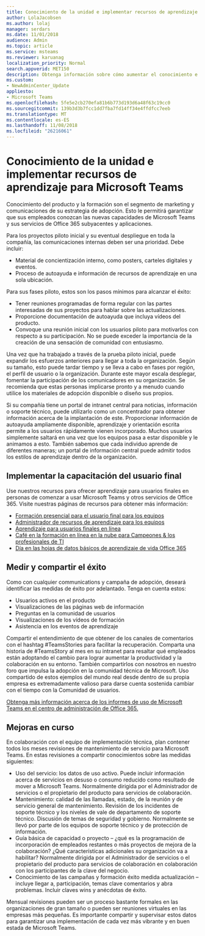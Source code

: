 ```yaml
---
title: Conocimiento de la unidad e implementar recursos de aprendizaje para Microsoft Teams
author: LolaJacobsen
ms.author: lolaj
manager: serdars
ms.date: 11/01/2018
audience: Admin
ms.topic: article
ms.service: msteams
ms.reviewer: karuanag
localization_priority: Normal
search.appverid: MET150
description: Obtenga información sobre cómo aumentar el conocimiento e implementar un programa de aprendizaje para la adopción de Microsoft Teams.
ms.custom:
- NewAdminCenter_Update
appliesto:
- Microsoft Teams
ms.openlocfilehash: 5fe5e2cb270efa81b6b773d193d6a48f63c19cc0
ms.sourcegitcommit: 139b3d3b7fcc1dd7fba7fd14ff34e4ffdfcc7eeb
ms.translationtype: MT
ms.contentlocale: es-ES
ms.lasthandoff: 11/08/2018
ms.locfileid: "26216061"
---
```

# <a name="drive-awareness-and-implement-training-for-microsoft-teams"></a>Conocimiento de la unidad e implementar recursos de aprendizaje para Microsoft Teams

Conocimiento del producto y la formación son el segmento de marketing y comunicaciones de su estrategia de adopción. Esto le permitirá garantizar que sus empleados conozcan las nuevas capacidades de Microsoft Teams y sus servicios de Office 365 subyacentes y aplicaciones.
   
Para los proyectos piloto inicial y su eventual despliegue en toda la compañía, las comunicaciones internas deben ser una prioridad. Debe incluir:

- Material de concientización interno, como posters, carteles digitales y eventos.
- Proceso de autoayuda e información de recursos de aprendizaje en una sola ubicación.

Para sus fases piloto, estos son los pasos mínimos para alcanzar el éxito:

- Tener reuniones programadas de forma regular con las partes interesadas de sus proyectos para hablar sobre las actualizaciones.
- Proporcione documentación de autoayuda que incluya vídeos del producto.
- Convoque una reunión inicial con los usuarios piloto para motivarlos con respecto a su participación. No se puede exceder la importancia de la creación de una sensación de comunidad con entusiasmo.

Una vez que ha trabajado a través de la prueba piloto inicial, puede expandir los esfuerzos anteriores para llegar a toda la organización. Según su tamaño, esto puede tardar tiempo y se lleva a cabo en fases por región, el perfil de usuario o la organización. Durante este mayor escala desplegar, fomentar la participación de los comunicadores en su organización. Se recomienda que estas personas implicarse pronto y a menudo cuando utilice los materiales de adopción disponible o diseño sus propios.

Si su compañía tiene un portal de intranet central para noticias, información o soporte técnico, puede utilizarlo como un concentrador para obtener información acerca de la implantación de este. Proporcionar información de autoayuda ampliamente disponible, aprendizaje y orientación escrita permite a los usuarios rápidamente vienen incorporado. Muchos usuarios simplemente saltará en una vez que los equipos pasa a estar disponible y le animamos a esto. También sabemos que cada individuo aprende de diferentes maneras; un portal de información central puede admitir todos los estilos de aprendizaje dentro de la organización.

## <a name="implement-end-user-training"></a>Implementar la capacitación del usuario final

Use nuestros recursos para ofrecer aprendizaje para usuarios finales en personas de comenzar a usar Microsoft Teams y otros servicios de Office 365. Visite nuestras páginas de recursos para obtener más información:

- [Formación presencial para el usuario final para los equipos](instructor-led-training-teams-landing-page.md)
- [Administrador de recursos de aprendizaje para los equipos](itadmin-readiness.md)
- [Aprendizaje para usuarios finales en línea](enduser-training.md)
- [Café en la formación en línea en la nube para Campeones & los profesionales de TI](https://aka.ms/CoffeeintheCloud) 
- [Día en las hojas de datos básicos de aprendizaje de vida Office 365](https://aka.ms/O365AdoptionTools)

## <a name="measure-and-share-success"></a>Medir y compartir el éxito

Como con cualquier communications y campaña de adopción, deseará identificar las medidas de éxito por adelantado. Tenga en cuenta estos:

- Usuarios activos en el producto
- Visualizaciones de las páginas web de información
- Preguntas en la comunidad de usuarios
- Visualizaciones de los vídeos de formación
- Asistencia en los eventos de aprendizaje

Compartir el entendimiento de que obtener de los canales de comentarios con el hashtag #TeamsStories para facilitar la recuperación. Comparta una historia de #TeamsStory al mes en su intranet para resaltar qué empleados están adoptando el cambio para lograr aumentar la productividad y la colaboración en su entorno. También compartirlos con nosotros en nuestro foro que impulsa la adopción en la comunidad técnica de Microsoft. Uso compartido de estos ejemplos del mundo real desde dentro de su propia empresa es extremadamente valioso para darse cuenta sostenida cambiar con el tiempo con la Comunidad de usuarios.

[Obtenga más información acerca de los informes de uso de Microsoft Teams en el centro de administración de Office 365.](teams-activity-reports.md)

## <a name="ongoing-improvements"></a>Mejoras en curso

En colaboración con el equipo de implementación técnica, plan contener todos los meses revisiones de mantenimiento de servicio para Microsoft Teams. En estas revisiones a compartir conocimientos sobre las medidas siguientes:

- Uso del servicio: los datos de uso activo. Puede incluir información acerca de servicios en desuso o consumo reducido como resultado de mover a Microsoft Teams.  Normalmente dirigida por el Administrador de servicios o el propietario del producto para servicios de colaboración.
- Mantenimiento: calidad de las llamadas, estado, de la reunión y de servicio general de mantenimiento. Revisión de los incidentes de soporte técnico y los niveles de vale de departamento de soporte técnico. Discusión de temas de seguridad y gobierno. Normalmente se llevó por parte de los equipos de soporte técnico y de protección de información. 
- Guía básica de capacidad o proyecto – ¿qué es la programación de incorporación de empleados restantes o más proyectos de mejora de la colaboración? ¿Qué características adicionales su organización va a habilitar? Normalmente dirigida por el Administrador de servicios o el propietario del producto para servicios de colaboración en colaboración con los participantes de la clave del negocio. 
- Conocimiento de las campañas y formación éxito medida actualización – incluye llegar a, participación, temas clave comentarios y abra problemas. Incluir claves wins y anécdotas de éxito.
 
Mensual revisiones pueden ser un proceso bastante formales en las organizaciones de gran tamaño o pueden ser reuniones virtuales en las empresas más pequeñas. Es importante compartir y supervisar estos datos para garantizar una implementación de cada vez más vibrante y en buen estada de Microsoft Teams. 
